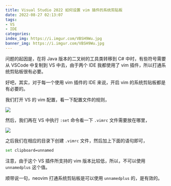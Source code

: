```yaml
---
title: Visual Studio 2022 如何设置 vim 插件的系统剪贴板
date: 2022-08-27 02:13:07
tags:
- VS
- IDE
categories:
index_img: https://i.imgur.com/VBSH9Wu.jpg
banner_img: https://i.imgur.com/VBSH9Wu.jpg
---
```


问题的起因是，在将 Java 版本的二叉树的工具类转移到 C# 中时，有些符号需要从 VSCode 中复制到 VS 中去，由于两个 IDE 我都使用了 vim 插件，所以打通系统剪贴板很有必要。

好吧，其实，对于每一个使用 vim 插件的 IDE 来说，开启 vim 的系统剪贴板都是有必要的。

我们打开 VS 的 vim 配置，看一下配置文件的规则，

![](https://i.imgur.com/wKN4b4F.png)

然后，我们再在 VS 中执行 `:set` 命令看一下 `.vimrc` 文件需要放在哪里，

![](https://i.imgur.com/rnNSY2J.png)

之后我们在相应的目录下创建 `.vimrc` 文件，然后加上下面的语句即可，

```bash
set clipboard=unnamed
```

注意，由于这个 VS 插件所支持的 vim 版本比较低，所以，不可以使用 `unnamedplus` 这个值。

顺带说一句，neovim 打通系统剪贴板是可以使用 `unnamedplus` 的，是有效的。
